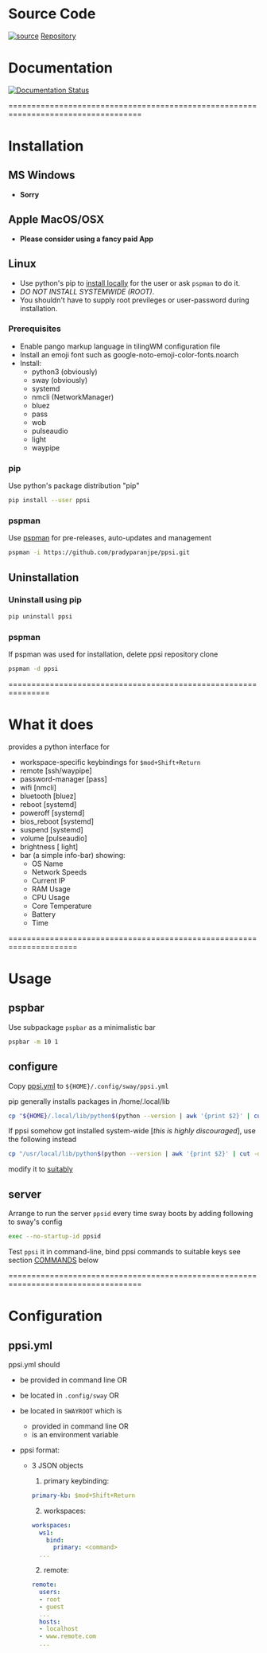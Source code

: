 Source Code
================

[![source](https://github.githubassets.com/favicons/favicon.png)](https://github.com/pradyparanjpe/ppsi.git)
[Repository](https://github.com/pradyparanjpe/ppsi.git)

Documentation
=================

[![Documentation Status](https://readthedocs.org/projects/ppsi/badge/?version=latest)](https://ppsi.readthedocs.io/en/latest/?badge=latest)

===================================================================================

Installation
=============

MS Windows
----------

  - **Sorry**

Apple MacOS/OSX
---------------

  - **Please consider using a fancy paid App**

Linux
-----

  - Use python's pip to [install locally](#pip) for the user or ask ``pspman`` to do it.
  - *DO NOT INSTALL SYSTEMWIDE (ROOT)*.
  - You shouldn't have to supply root previleges or user-password during installation.

### Prerequisites
  - Enable pango markup language in tilingWM configuration file
  - Install an emoji font such as google-noto-emoji-color-fonts.noarch
  - Install:
    - python3 (obviously)
    - sway (obviously)
    - systemd
    - nmcli (NetworkManager)
    - bluez
    - pass
    - wob
    - pulseaudio
    - light
    - waypipe

### pip
Use python's package distribution "pip"

```sh
pip install --user ppsi
```

### pspman

Use [pspman](https://github.com/pradyparanjpe/pspman.git) for pre-releases, auto-updates and management

```sh
pspman -i https://github.com/pradyparanjpe/ppsi.git
```

Uninstallation
--------------

### Uninstall using pip

```sh
pip uninstall ppsi
```

### pspman

If pspman was used for installation, delete ppsi repository clone

```sh
pspman -d ppsi
```

===============================================================

What it does
=================

provides a python interface for
- workspace-specific keybindings for `$mod+Shift+Return`
- remote [ssh/waypipe]
- password-manager [pass]
- wifi [nmcli]
- bluetooth [bluez]
- reboot [systemd]
- poweroff [systemd]
- bios_reboot [systemd]
- suspend [systemd]
- volume [pulseaudio]
- brightness [ light]
- bar (a simple info-bar) showing:
  - OS Name
  - Network Speeds
  - Current IP
  - RAM Usage
  - CPU Usage
  - Core Temperature
  - Battery
  - Time

=====================================================================

Usage
======

pspbar
-------

Use subpackage ``pspbar`` as a minimalistic bar
  ```sh
  pspbar -m 10 1
  ```

configure
-----------

Copy [ppsi.yml](ppsi/server/config/ppsi.yml) to ``${HOME}/.config/sway/ppsi.yml``

pip generally installs packages in /home/.local/lib

```sh
cp "${HOME}/.local/lib/python$(python --version | awk '{print $2}' | cut -d '.' -f 1,2)/site-packages/ppsi/server/config/ppsi.yml" "${HOME}/.config/sway/ppsi.yml"
```

If ppsi somehow got installed system-wide [*this is highly discouraged*], use the following instead
```sh
cp "/usr/local/lib/python$(python --version | awk '{print $2}' | cut -d '.' -f 1,2)/site-packages/ppsi/server/config/ppsi.yml" "${HOME}/.config/sway/ppsi.yml"
```
modify it to [suitably](#configuration)

server
-------

Arrange to run the server ``ppsid`` every time sway boots by adding following to sway's config

```sh
exec --no-startup-id ppsid
```
  
Test ``ppsi`` it in command-line, bind ppsi commands to suitable keys see section [COMMANDS](#id4) below

===================================================================================

Configuration
==============

ppsi.yml
---------
ppsi.yml should

- be provided in command line OR
- be located in `.config/sway` OR
- be located in `SWAYROOT` which is

  - provided in command line OR
  - is an environment variable

- ppsi format:

  - 3 JSON objects

      1. primary keybinding:
      ```yaml
      primary-kb: $mod+Shift+Return
      ```

      2. workspaces:

      ```yaml
      workspaces:
        ws1:
          bind:
            primary: <command>
        ...
      ```

      2. remote:
      ```yaml
      remote:
        users:
        - root
        - guest
        ...
        hosts:
        - localhost
        - www.remote.com
        ...
      ```
